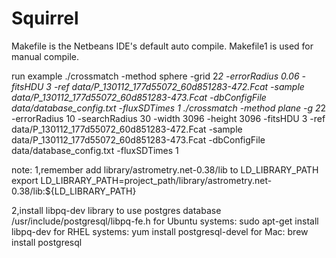 Squirrel
========

Makefile is the Netbeans IDE's default auto compile.
Makefile1 is used for manual compile.

run example
./crossmatch -method sphere -grid 2*2 -errorRadius 0.06 -fitsHDU 3 -ref  data/P_130112_177d55072_60d851283-472.Fcat -sample data/P_130112_177d55072_60d851283-473.Fcat -dbConfigFile data/database_config.txt -fluxSDTimes 1
./crossmatch -method plane  -g 2*2 -errorRadius 10 -searchRadius 30 -width 3096 -height 3096 -fitsHDU 3 -ref  data/P_130112_177d55072_60d851283-472.Fcat -sample data/P_130112_177d55072_60d851283-473.Fcat -dbConfigFile data/database_config.txt -fluxSDTimes 1

note:
1,remember add library/astrometry.net-0.38/lib to LD_LIBRARY_PATH
export LD_LIBRARY_PATH=project_path/library/astrometry.net-0.38/lib:${LD_LIBRARY_PATH}

2,install libpq-dev library to use postgres database
/usr/include/postgresql/libpq-fe.h
for Ubuntu systems: sudo apt-get install libpq-dev
for RHEL systems: yum install postgresql-devel
for Mac: brew install postgresql

